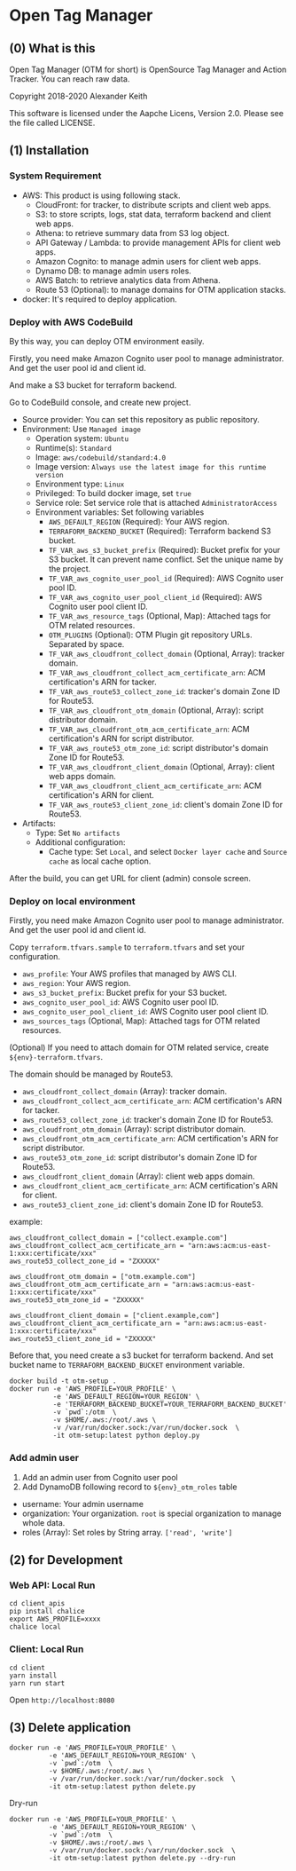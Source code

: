 # Open Tag Manager

## (0) What is this

Open Tag Manager (OTM for short) is OpenSource Tag Manager and Action Tracker. You can reach raw data.

Copyright 2018-2020 Alexander Keith

This software is licensed under the Aapche Licens, Version 2.0.
Please see the file called LICENSE.


## (1) Installation

### System Requirement

- AWS: This product is using following stack.
    - CloudFront: for tracker, to distribute scripts and client web apps.
    - S3: to store scripts, logs, stat data, terraform backend and client web apps.
    - Athena: to retrieve summary data from S3 log object.
    - API Gateway / Lambda: to provide management APIs for client web apps.
    - Amazon Cognito: to manage admin users for client web apps.
    - Dynamo DB: to manage admin users roles.
    - AWS Batch: to retrieve analytics data from Athena.
    - Route 53 (Optional): to manage domains for OTM application stacks.
- docker: It's required to deploy application.

### Deploy with AWS CodeBuild

By this way, you can deploy OTM environment easily.

Firstly, you need make Amazon Cognito user pool to manage administrator.
And get the user pool id and client id.

And make a S3 bucket for terraform backend.

Go to CodeBuild console, and create new project.

- Source provider: You can set this repository as public repository.
- Environment: Use `Managed image`
    - Operation system: `Ubuntu`
    - Runtime(s): `Standard`
    - Image: `aws/codebuild/standard:4.0`
    - Image version: `Always use the latest image for this runtime version`
    - Environment type: `Linux`
    - Privileged: To build docker image, set `true`
    - Service role: Set service role that is attached `AdministratorAccess`
    - Environment variables: Set following variables
        - `AWS_DEFAULT_REGION` (Required): Your AWS region.
        - `TERRAFORM_BACKEND_BUCKET` (Required): Terraform backend S3 bucket.
        - `TF_VAR_aws_s3_bucket_prefix` (Required): Bucket prefix for your S3 bucket. It can prevent name conflict. 
        Set the unique name by the project.
        - `TF_VAR_aws_cognito_user_pool_id` (Required): AWS Cognito user pool ID.
        - `TF_VAR_aws_cognito_user_pool_client_id` (Required): AWS Cognito user pool client ID.
        - `TF_VAR_aws_resource_tags` (Optional, Map): Attached tags for OTM related resources.
        - `OTM_PLUGINS` (Optional): OTM Plugin git repository URLs. Separated by space.
        - `TF_VAR_aws_cloudfront_collect_domain` (Optional, Array): tracker domain.
        - `TF_VAR_aws_cloudfront_collect_acm_certificate_arn`: ACM certification's ARN for tacker.
        - `TF_VAR_aws_route53_collect_zone_id`: tracker's domain Zone ID for Route53.
        - `TF_VAR_aws_cloudfront_otm_domain` (Optional, Array): script distributor domain.
        - `TF_VAR_aws_cloudfront_otm_acm_certificate_arn`: ACM certification's ARN for script distributor.
        - `TF_VAR_aws_route53_otm_zone_id`: script distributor's domain Zone ID for Route53.
        - `TF_VAR_aws_cloudfront_client_domain` (Optional, Array): client web apps domain.
        - `TF_VAR_aws_cloudfront_client_acm_certificate_arn`: ACM certification's ARN for client.
        - `TF_VAR_aws_route53_client_zone_id`: client's domain Zone ID for Route53.
- Artifacts:
    - Type: Set `No artifacts`
    - Additional configuration:
        - Cache type: Set `Local`, and select `Docker layer cache` and `Source cache` as local cache option.

After the build, you can get URL for client (admin) console screen.

### Deploy on local environment

Firstly, you need make Amazon Cognito user pool to manage administrator.
And get the user pool id and client id.

Copy `terraform.tfvars.sample` to `terraform.tfvars` and set your configuration.

- `aws_profile`: Your AWS profiles that managed by AWS CLI.
- `aws_region`: Your AWS region.
- `aws_s3_bucket_prefix`: Bucket prefix for your S3 bucket.
- `aws_cognito_user_pool_id`: AWS Cognito user pool ID.
- `aws_cognito_user_pool_client_id`: AWS Cognito user pool client ID.
- `aws_sources_tags` (Optional, Map): Attached tags for OTM related resources.

(Optional) If you need to attach domain for OTM related service,
create `${env}-terraform.tfvars`.

The domain should be managed by Route53.

- `aws_cloudfront_collect_domain` (Array): tracker domain.
- `aws_cloudfront_collect_acm_certificate_arn`: ACM certification's ARN for tacker.
- `aws_route53_collect_zone_id`: tracker's domain Zone ID for Route53.
- `aws_cloudfront_otm_domain` (Array): script distributor domain.
- `aws_cloudfront_otm_acm_certificate_arn`: ACM certification's ARN for script distributor.
- `aws_route53_otm_zone_id`: script distributor's domain Zone ID for Route53.
- `aws_cloudfront_client_domain` (Array): client web apps domain.
- `aws_cloudfront_client_acm_certificate_arn`: ACM certification's ARN for client.
- `aws_route53_client_zone_id`: client's domain Zone ID for Route53.

example:

```
aws_cloudfront_collect_domain = ["collect.example.com"]
aws_cloudfront_collect_acm_certificate_arn = "arn:aws:acm:us-east-1:xxx:certificate/xxx"
aws_route53_collect_zone_id = "ZXXXXX"

aws_cloudfront_otm_domain = ["otm.example.com"]
aws_cloudfront_otm_acm_certificate_arn = "arn:aws:acm:us-east-1:xxx:certificate/xxx"
aws_route53_otm_zone_id = "ZXXXXX"

aws_cloudfront_client_domain = ["client.example,com"]
aws_cloudfront_client_acm_certificate_arn = "arn:aws:acm:us-east-1:xxx:certificate/xxx"
aws_route53_client_zone_id = "ZXXXXX"
```

Before that, you need create a s3 bucket for terraform backend.
And set bucket name to `TERRAFORM_BACKEND_BUCKET` environment variable.

```
docker build -t otm-setup .
docker run -e 'AWS_PROFILE=YOUR_PROFILE' \
           -e 'AWS_DEFAULT_REGION=YOUR_REGION' \
           -e 'TERRAFORM_BACKEND_BUCKET=YOUR_TERRAFORM_BACKEND_BUCKET'
           -v `pwd`:/otm  \
           -v $HOME/.aws:/root/.aws \
           -v /var/run/docker.sock:/var/run/docker.sock  \
           -it otm-setup:latest python deploy.py
```

### Add admin user

1. Add an admin user from Cognito user pool
2. Add DynamoDB following record to `${env}_otm_roles` table

- username: Your admin username
- organization: Your organization. `root` is special organization to manage whole data.
- roles (Array): Set roles by String array. `['read', 'write']`

## (2) for Development

### Web API: Local Run

```
cd client_apis
pip install chalice
export AWS_PROFILE=xxxx
chalice local
```

### Client: Local Run

```
cd client
yarn install
yarn run start
```

Open `http://localhost:8080`


## (3) Delete application

```
docker run -e 'AWS_PROFILE=YOUR_PROFILE' \
          -e 'AWS_DEFAULT_REGION=YOUR_REGION' \
          -v `pwd`:/otm  \
          -v $HOME/.aws:/root/.aws \
          -v /var/run/docker.sock:/var/run/docker.sock  \
          -it otm-setup:latest python delete.py
```

Dry-run

```
docker run -e 'AWS_PROFILE=YOUR_PROFILE' \
          -e 'AWS_DEFAULT_REGION=YOUR_REGION' \
          -v `pwd`:/otm  \
          -v $HOME/.aws:/root/.aws \
          -v /var/run/docker.sock:/var/run/docker.sock  \
          -it otm-setup:latest python delete.py --dry-run
```
